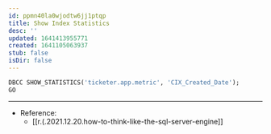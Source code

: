 ```yaml
---
id: ppmn40la0wjodtw6jj1ptqp
title: Show Index Statistics
desc: ''
updated: 1641413955771
created: 1641105063937
stub: false
isDir: false
---
```



```sql
DBCC SHOW_STATISTICS('ticketer.app.metric', 'CIX_Created_Date');
GO
```

---

- Reference:
  - [[r.(.2021.12.20.how-to-think-like-the-sql-server-engine]]

